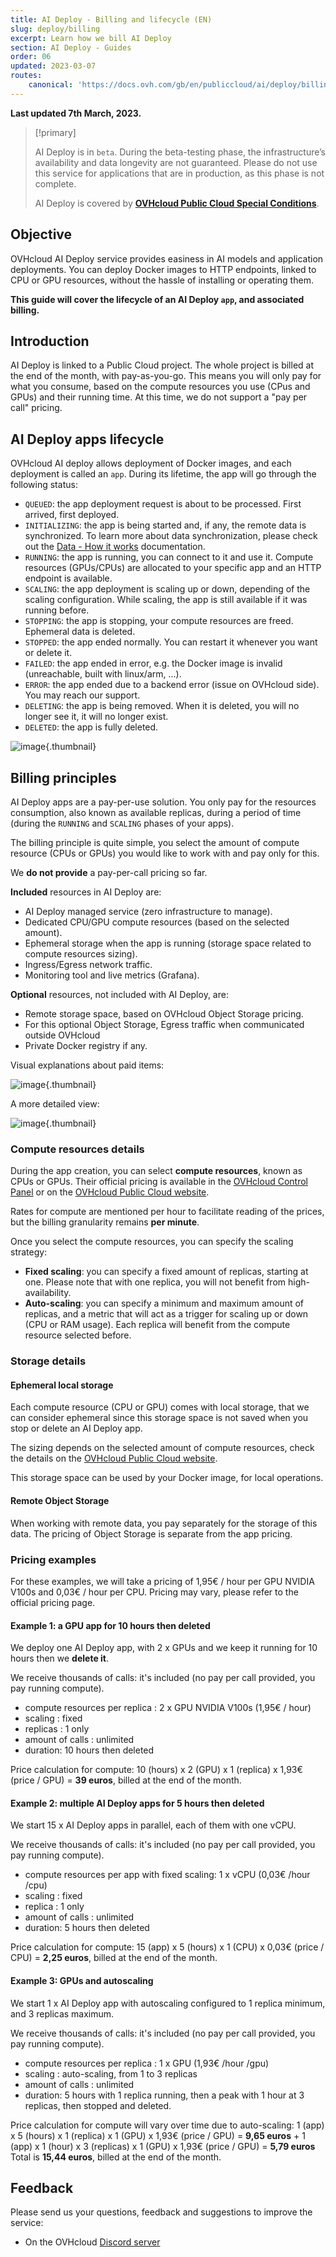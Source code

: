 ```yaml
---
title: AI Deploy - Billing and lifecycle (EN)
slug: deploy/billing
excerpt: Learn how we bill AI Deploy
section: AI Deploy - Guides
order: 06
updated: 2023-03-07
routes:
    canonical: 'https://docs.ovh.com/gb/en/publiccloud/ai/deploy/billing/'
---
```


**Last updated 7th March, 2023.**

> [!primary]
>
> AI Deploy is in `beta`. During the beta-testing phase, the infrastructure’s availability and data longevity are not guaranteed. Please do not use this service for applications that are in production, as this phase is not complete.
>
> AI Deploy is covered by **[OVHcloud Public Cloud Special Conditions](https://storage.gra.cloud.ovh.net/v1/AUTH_325716a587c64897acbef9a4a4726e38/contracts/d2a208c-Conditions_particulieres_OVH_Stack-WE-9.0.pdf)**.
>

## Objective

OVHcloud AI Deploy service provides easiness in AI models and application deployments. You can deploy Docker images to HTTP endpoints, linked to CPU or GPU resources, without the hassle of installing or operating them. 

**This guide will cover the lifecycle of an AI Deploy `app`, and associated billing.**

## Introduction

AI Deploy is linked to a Public Cloud project. The whole project is billed at the end of the month, with pay-as-you-go. This means you will only pay for what you consume, based on the compute resources you use (CPus and GPUs) and their running time. At this time, we do not support a "pay per call" pricing.

## AI Deploy apps lifecycle

OVHcloud AI deploy allows deployment of Docker images, and each deployment is called an `app`. 
During its lifetime, the app will go through the following status:

- `QUEUED`: the app deployment request is about to be processed. First arrived, first deployed.
- `INITIALIZING`: the app is being started and, if any, the remote data is synchronized. To learn more about data synchronization, please check out the [Data - How it works](https://docs.ovh.com/it/publiccloud/ai/data/#how-it-works) documentation.
- `RUNNING`: the app is running, you can connect to it and use it. Compute resources (GPUs/CPUs) are allocated to your specific app and an HTTP endpoint is available.
- `SCALING`: the app deployment is scaling up or down, depending of the scaling configuration. While scaling, the app is still available if it was running before.
- `STOPPING`: the app is stopping, your compute resources are freed. Ephemeral data is deleted.
- `STOPPED`: the app ended normally. You can restart it whenever you want or delete it.
- `FAILED`: the app ended in error, e.g. the Docker image is invalid (unreachable, built with linux/arm, ...).
- `ERROR`: the app ended due to a backend error (issue on OVHcloud side). You may reach our support.
- `DELETING`: the app is being removed. When it is deleted, you will no longer see it, it will no longer exist.
- `DELETED`: the app is fully deleted.

![image](images/ai.deploy.lifecycle.png){.thumbnail}

## Billing principles

AI Deploy apps are a pay-per-use solution. You only pay for the resources consumption, also known as available replicas, during a period of time (during the `RUNNING` and `SCALING` phases of your apps).

The billing principle is quite simple, you select the amount of compute resource (CPUs or GPUs) you would like to work with and pay only for this.

We **do not provide** a pay-per-call pricing so far.

**Included** resources in AI Deploy are:

- AI Deploy managed service (zero infrastructure to manage).
- Dedicated CPU/GPU compute resources (based on the selected amount).
- Ephemeral storage when the app is running (storage space related to compute resources sizing).
- Ingress/Egress network traffic.
- Monitoring tool and live metrics (Grafana).

**Optional** resources, not included with AI Deploy, are:

- Remote storage space, based on OVHcloud Object Storage pricing.
- For this optional Object Storage, Egress traffic when communicated outside OVHcloud
- Private Docker registry if any.

Visual explanations about paid items:

![image](images/ai.deploy.items.png){.thumbnail}

A more detailed view:

![image](images/ai.deploy.billing.png){.thumbnail}

### Compute resources details

During the app creation, you can select **compute resources**, known as CPUs or GPUs.
Their official pricing is available in the [OVHcloud Control Panel](https://www.ovh.com/auth/?action=gotomanager&from=https://www.ovh.it/&ovhSubsidiary=it) or on the [OVHcloud Public Cloud website](https://www.ovhcloud.com/it/public-cloud/prices/).

Rates for compute are mentioned per hour to facilitate reading of the prices, but the billing granularity remains **per minute**.

Once you select the compute resources, you can specify the scaling strategy:

- **Fixed scaling**: you can specify a fixed amount of replicas, starting at one. Please note that with one replica, you will not benefit from high-availability.
- **Auto-scaling**: you can specify a minimum and maximum amount of replicas, and a metric that will act as a trigger for scaling up or down (CPU or RAM usage). Each replica will benefit from the compute resource selected before.

### Storage details

#### Ephemeral local storage

Each compute resource (CPU or GPU) comes with local storage, that we can consider ephemeral since this storage space is not saved when you stop or delete an AI Deploy app.

The sizing depends on the selected amount of compute resources, check the details on the [OVHcloud Public Cloud website](https://www.ovhcloud.com/it/public-cloud/prices/).

This storage space can be used by your Docker image, for local operations.

#### Remote Object Storage

When working with remote data, you pay separately for the storage of this data.
The pricing of Object Storage is separate from the app pricing.

### Pricing examples

For these examples, we will take a pricing of 1,95€ / hour per GPU NVIDIA V100s and 0,03€ / hour per CPU.
Pricing may vary, please refer to the official pricing page.

#### Example 1: a GPU app for 10 hours then deleted

We deploy one AI Deploy app, with 2 x GPUs and we keep it running for 10 hours then we **delete it**.

We receive thousands of calls: it's included (no pay per call provided, you pay running compute).

- compute resources per replica : 2 x GPU NVIDIA V100s (1,95€ / hour)
- scaling : fixed
- replicas : 1 only
- amount of calls : unlimited
- duration: 10 hours then deleted

Price calculation for compute: 10 (hours) x 2 (GPU) x 1 (replica) x 1,93€ (price / GPU) = **39 euros**, billed at the end of the month.

#### Example 2: multiple AI Deploy apps for 5 hours then deleted

We start 15 x AI Deploy apps in parallel, each of them with one vCPU.

We receive thousands of calls: it's included (no pay per call provided, you pay running compute).

- compute resources per app with fixed scaling: 1 x vCPU (0,03€ /hour /cpu)
- scaling : fixed
- replica : 1 only
- amount of calls : unlimited
- duration: 5 hours then deleted

Price calculation for compute: 15 (app) x 5 (hours) x 1 (CPU) x 0,03€ (price / CPU) = **2,25 euros**, billed at the end of the month.

#### Example 3: GPUs and autoscaling

We start 1 x AI Deploy app with autoscaling configured to 1 replica minimum, and 3 replicas maximum.

We receive thousands of calls: it's included (no pay per call provided, you pay running compute).

- compute resources per replica : 1 x GPU (1,93€ /hour /gpu)
- scaling : auto-scaling, from 1 to 3 replicas
- amount of calls : unlimited
- duration: 5 hours with 1 replica running, then a peak with 1 hour at 3 replicas, then stopped and deleted.

Price calculation for compute will vary over time due to auto-scaling: 
1 (app) x 5 (hours) x 1 (replica) x 1 (GPU) x 1,93€ (price / GPU) = **9,65 euros**
+
1 (app) x 1 (hour) x 3 (replicas) x 1 (GPU) x 1,93€ (price / GPU) = **5,79 euros**
Total is **15,44 euros**, billed at the end of the month.

## Feedback

Please send us your questions, feedback and suggestions to improve the service:

- On the OVHcloud [Discord server](https://discord.gg/ovhcloud)
